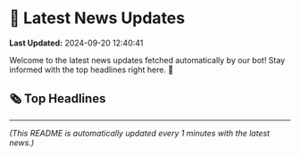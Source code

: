 # 📰 Latest News Updates
**Last Updated:** 2024-09-20 12:40:41

Welcome to the latest news updates fetched automatically by our bot! Stay informed with the top headlines right here. 🚀

## 🗞️ Top Headlines

---
*(This README is automatically updated every 1 minutes with the latest news.)*
